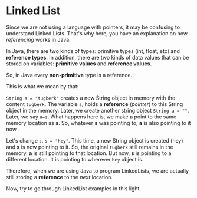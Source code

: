 # Linked List

Since we are not using a language with pointers, it may be confusing to understand Linked Lists. That's why here, you have an explanation on how *referencing* works in Java.

In Java, there are two kinds of types: primitive types (int, float, etc) and **reference types**. In addition, there are two kinds of data values that can be stored on variables: **primitive values** and **reference values**.

So, in Java every **non-primitive** type is a reference. 

This is what we mean by that:

`String s = "tugberk"` creates a new String object in memory with the content `tugberk`. The variable `s`, holds a **reference** (_pointer_) to this String object in the memory. Later, we create another string object `String a = ""`. Later, we say `a=s`. What happens here is, we make **a** point to the same memory location as **s**. So, whatever **s** was pointing to, **a** is also pointing to it now.

Let's change `s`. `s = "hey"`. This time, a new String object is created (hey) and **s** is now pointing to it. So, the original `tugberk` still remains in the memory. **a** is still pointing to that location. But now, **s** is pointing to a different location. It is pointing to wherever `hey` object is. 

Therefore, when we are using Java to program LinkedLists, we are actually still storing a **reference** to the *next* location.

Now, try to go through LinkedList examples in this light.
